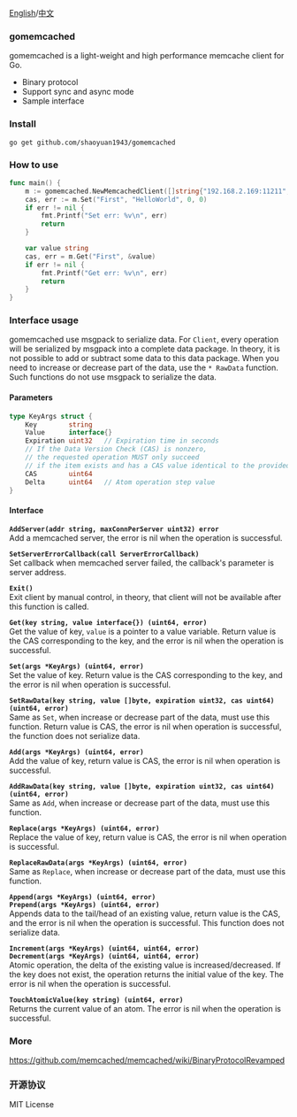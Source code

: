 [English](./README.md)/[中文](./README-zh.md)

### gomemcached
gomemcached is a light-weight and high performance memcache client for Go.   
* Binary protocol  
* Support sync and async mode  
* Sample interface

### Install
```go get github.com/shaoyuan1943/gomemcached```

### How to use
``` go
func main() {
    m := gomemcached.NewMemcachedClient([]string{"192.168.2.169:11211", []string{"192.168.2.169:112120"}})
    cas, err := m.Set("First", "HelloWorld", 0, 0)
    if err != nil {
        fmt.Printf("Set err: %v\n", err)
        return
    }

    var value string
    cas, err = m.Get("First", &value)
    if err != nil {
        fmt.Printf("Get err: %v\n", err)
        return
    }
}
```

### Interface usage
gomemcached use msgpack to serialize data. For `Client`, every operation will be serialized by msgpack into a complete data package. In theory, it is not possible to add or subtract some data to this data package. When you need to increase or decrease part of the data, use the `* RawData` function. Such functions do not use msgpack to serialize the data.  

#### Parameters
``` go
type KeyArgs struct {
	Key        string   
	Value      interface{}
	Expiration uint32   // Expiration time in seconds
    // If the Data Version Check (CAS) is nonzero, 
    // the requested operation MUST only succeed 
    // if the item exists and has a CAS value identical to the provided value.
    CAS        uint64   
	Delta      uint64   // Atom operation step value
}
``` 

#### Interface
**`AddServer(addr string, maxConnPerServer uint32) error`**    
Add a memcached server, the error is nil when the operation is successful.    

**`SetServerErrorCallback(call ServerErrorCallback)`**    
Set callback when memcached server failed, the callback's parameter is server address.     

**`Exit()`**    
Exit client by manual control, in theory, that client will not be available after this function is called.    

**`Get(key string, value interface{}) (uint64, error)`**    
Get the value of key, `value` is a pointer to a value variable. Return value is the CAS corresponding to the key, and the error is nil when the operation is successful.    

**`Set(args *KeyArgs) (uint64, error)`**   
Set the value of key. Return value is the CAS corresponding to the key, and the error is nil when operation is successful.    

**`SetRawData(key string, value []byte, expiration uint32, cas uint64) (uint64, error)`**    
Same as `Set`, when increase or decrease part of the data, must use this function. Return value is CAS, the error is nil when operation is successful, the function does not serialize data.    

**`Add(args *KeyArgs) (uint64, error)`**  
Add the value of key, return value is CAS, the error is nil when operation is successful.   

**`AddRawData(key string, value []byte, expiration uint32, cas uint64) (uint64, error)`**    
Same as `Add`, when increase or decrease part of the data, must use this function.   

**`Replace(args *KeyArgs) (uint64, error)`**   
Replace the value of key, return value is CAS, the error is nil when operation is successful.    

**`ReplaceRawData(args *KeyArgs) (uint64, error)`**    
Same as `Replace`, when increase or decrease part of the data, must use this function.    

**`Append(args *KeyArgs) (uint64, error)`**    
**`Prepend(args *KeyArgs) (uint64, error)`**     
Appends data to the tail/head of an existing value, return value is the CAS, and the error is nil when the operation is successful. This function does not serialize data.    

**`Increment(args *KeyArgs) (uint64, uint64, error)`**     
**`Decrement(args *KeyArgs) (uint64, uint64, error)`**    
Atomic operation, the delta of the existing value is increased/decreased. If the key does not exist, the operation returns the initial value of the key. The error is nil when the operation is successful.    

**`TouchAtomicValue(key string) (uint64, error)`**    
Returns the current value of an atom. The error is nil when the operation is successful.    

### More
https://github.com/memcached/memcached/wiki/BinaryProtocolRevamped

### 开源协议
MIT License